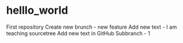 # helllo_world
First repository
Create new brunch - new feature
Add new text - I am teaching sourcetree
Add new text in GitHub
Subbranch - 1